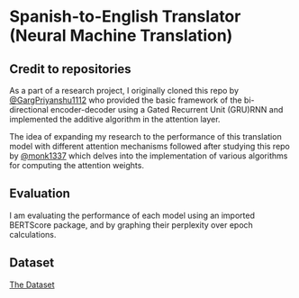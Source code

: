 # Spanish-to-English Translator (Neural Machine Translation)

## Credit to repositories

As a part of a research project, I originally cloned this repo by [@GargPriyanshu1112](https://github.com/GargPriyanshu1112/English-to-Spanish-Translator) who provided the basic framework of the bi-directional encoder-decoder using a Gated Recurrent Unit (GRU)RNN and implemented the additive algorithm in the attention layer. 

The idea of expanding my research to the performance of this translation model with different attention mechanisms followed after studying this repo by [@monk1337](https://github.com/monk1337/Various-Attention-mechanisms) which delves into the implementation of various algorithms for computing the attention weights.

## Evaluation
I am evaluating the performance of each model using an imported BERTScore package, and by graphing their perplexity over epoch calculations.

## Dataset
[The Dataset](https://www.kaggle.com/datasets/lonnieqin/englishspanish-translation-dataset)



